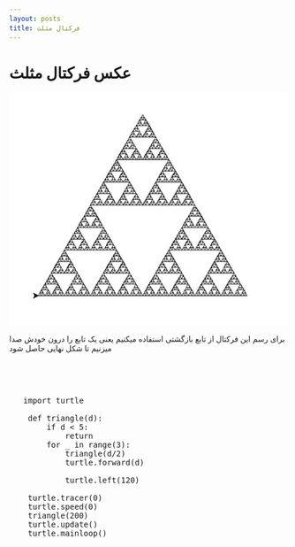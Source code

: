 ```yaml
---
layout: posts
title: فرکتال مثلث
---
```


<h1 style="textalign: center; fontfamily: B titr;"> عکس فرکتال مثلث</h1>

![alt text](../assets/images/Capture.JPG "Feractal Picture")

<p style="textalign: right; fontfamily: B nazanin ; fontsize:150%; "> برای رسم این فرکتال از تابع بازگشتی استفاده میکنیم یعنی یک تابع را درون خودش صدا میزنیم تا شکل نهایی حاصل شود<p>

<br><br>
<pre>

   import turtle

    def triangle(d):
        if d < 5:
            return    
        for _ in range(3):
            triangle(d/2)
            turtle.forward(d)
            
            turtle.left(120)
    
    turtle.tracer(0)
    turtle.speed(0)
    triangle(200)
    turtle.update()
    turtle.mainloop()

</pre>    
  
<br><br>


   